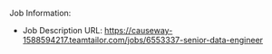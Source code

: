 Job Information:
- Job Description URL: https://causeway-1588594217.teamtailor.com/jobs/6553337-senior-data-engineer
